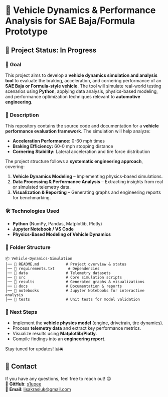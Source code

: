 # 🚗 Vehicle Dynamics & Performance Analysis for SAE Baja/Formula Prototype

## 📌 Project Status: **In Progress**

### 🎯 **Goal**
This project aims to develop a **vehicle dynamics simulation and analysis tool** to evaluate the braking, acceleration, and cornering performance of an **SAE Baja or Formula-style vehicle**. The tool will simulate real-world testing scenarios using **Python**, applying data analysis, physics-based modeling, and performance optimization techniques relevant to **automotive engineering**.

### 📖 **Description**
This repository contains the source code and documentation for a **vehicle performance evaluation framework**. The simulation will help analyze:
- **Acceleration Performance:** 0-60 mph times
- **Braking Efficiency:** 60-0 mph stopping distance
- **Cornering Stability:** Lateral acceleration and tire force distribution

The project structure follows a **systematic engineering approach**, covering:
1. **Vehicle Dynamics Modeling** – Implementing physics-based simulations.
2. **Data Processing & Performance Analysis** – Extracting insights from real or simulated telemetry data.
3. **Visualization & Reporting** – Generating graphs and engineering reports for benchmarking.

### 🛠 **Technologies Used**
- **Python** (NumPy, Pandas, Matplotlib, Plotly)
- **Jupyter Notebook / VS Code**
- **Physics-Based Modeling of Vehicle Dynamics**

### 📂 **Folder Structure**
```
📦 Vehicle-Dynamics-Simulation
│── 📄 README.md            # Project overview & status
│── 📄 requirements.txt      # Dependencies
│── 📂 data                 # Telemetry datasets
│── 📂 src                  # Core simulation scripts
│── 📂 results              # Generated graphs & visualizations
│── 📂 docs                 # Documentation & reports
│── 📂 notebooks            # Jupyter Notebooks for interactive analysis
│── 📂 tests                # Unit tests for model validation
```

### 🚀 **Next Steps**
- Implement the **vehicle physics model** (engine, drivetrain, tire dynamics).
- Process **telemetry data** and extract key performance metrics.
- Visualize results using **Matplotlib/Plotly**.
- Compile findings into an **engineering report**.

Stay tuned for updates! 📊🚘

## 📩 Contact
If you have any questions, feel free to reach out! 😊  
🔗 **GitHub**: [s1upee](https://github.com/s1upee)  
🔗 **Email**: lisakrasiuk@gmail.com 